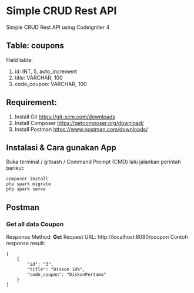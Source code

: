 # Simple CRUD Rest API
Simple CRUD Rest API using Codeigniter 4

## Table: coupons
Field table:
1. id: INT, 5, auto_increment
2. title: VARCHAR, 100
3. code_coupon: VARCHAR, 100

## Requirement:
1. Install Git https://git-scm.com/downloads
2. Install Composer https://getcomposer.org/download/
3. Install Postman https://www.postman.com/downloads/

## Instalasi & Cara gunakan App
Buka terminal / gitbash / Command Prompt (CMD) lalu jalankan perintah berikut:
```
composer install
php spark migrate
php spark serve
```

## Postman
### Get all data Coupon
Response Method: **Get**
Request URL: http://localhost:8080/coupon
Contoh response result:
```
[
    {
        "id": "3",
        "title": "Diskon 10%",
        "code_coupon": "DiskonPertama"
    }
]

```
